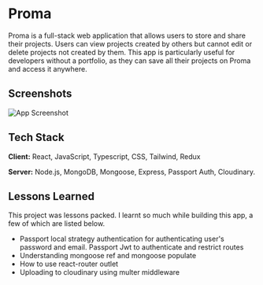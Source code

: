 # Proma
Proma is a full-stack web application that allows users to store and share their projects. Users can view projects created by others but cannot edit or delete projects not created by them. 
This app is particularly useful for developers without a portfolio, as they can save all their projects on Proma and access it anywhere.

## Screenshots
![App Screenshot](https://res.cloudinary.com/nkechi-christabel/image/upload/v1666219163/z7rjmtldcyo11qblquy1.png)

## Tech Stack

**Client:** React, JavaScript, Typescript, CSS, Tailwind, Redux </br>

**Server:** Node.js, MongoDB, Mongoose, Express, Passport Auth, Cloudinary.

## Lessons Learned
This project was lessons packed. I learnt so much while building this app, a few of which are listed below.

<ul>
  <li>Passport local strategy authentication for authenticating user's password and email. Passport Jwt to authenticate and restrict routes</li>
  <li>Understanding mongoose ref and mongoose populate</li> 
  <li>How to use react-router outlet</li> 
  <li>Uploading to cloudinary using multer middleware</li> 
</ul>

